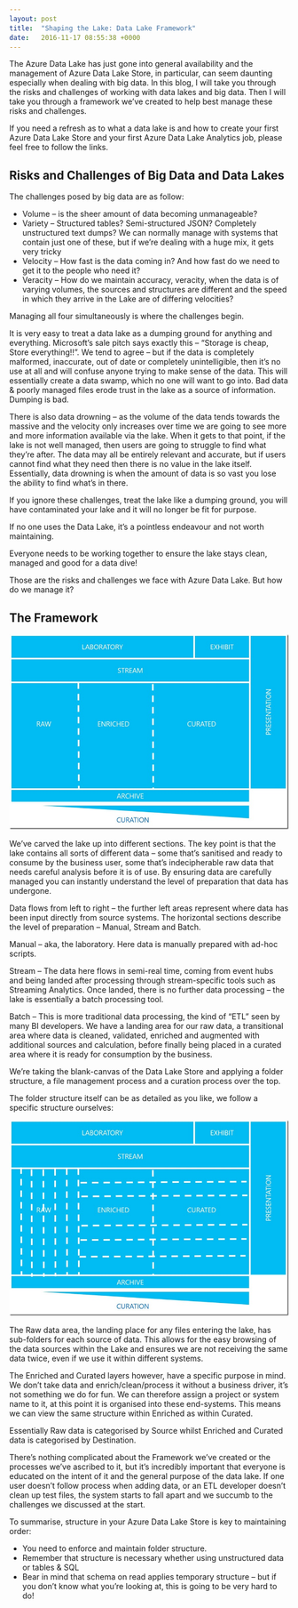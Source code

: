 ```yaml
---
layout: post
title:  "Shaping the Lake: Data Lake Framework"
date:   2016-11-17 08:55:38 +0000
---
```


The Azure Data Lake has just gone into general availability and the management of Azure Data Lake Store, in particular, can seem daunting especially when dealing with big data. In this blog, I will take you through the risks and challenges of working with data lakes and big data. Then I will take you through a framework we’ve created to help best manage these risks and challenges.

If you need a refresh as to what a data lake is and how to create your first Azure Data Lake Store and your first Azure Data Lake Analytics job, please feel free to follow the links.

## Risks and Challenges of Big Data and Data Lakes
The challenges posed by big data are as follow:

- Volume – is the sheer amount of data becoming unmanageable?
- Variety – Structured tables? Semi-structured JSON? Completely unstructured text dumps? We can normally manage with systems that contain just one of these, but if we’re dealing with a huge mix, it gets very tricky
- Velocity – How fast is the data coming in? And how fast do we need to get it to the people who need it?
- Veracity – How do we maintain accuracy, veracity, when the data is of varying volumes, the sources and structures are different and the speed in which they arrive in the Lake are of differing velocities?

Managing all four simultaneously is where the challenges begin.

It is very easy to treat a data lake as a dumping ground for anything and everything. Microsoft’s sale pitch says exactly this – “Storage is cheap, Store everything!!”. We tend to agree – but if the data is completely malformed, inaccurate, out of date or completely unintelligible, then it’s no use at all and will confuse anyone trying to make sense of the data. This will essentially create a data swamp, which no one will want to go into. Bad data & poorly managed files erode trust in the lake as a source of information. Dumping is bad.

There is also data drowning – as the volume of the data tends towards the massive and the velocity only increases over time we are going to see more and more information available via the lake. When it gets to that point, if the lake is not well managed, then users are going to struggle to find what they’re after. The data may all be entirely relevant and accurate, but if users cannot find what they need then there is no value in the lake itself. Essentially, data drowning is when the amount of data is so vast you lose the ability to find what’s in there.

If you ignore these challenges, treat the lake like a dumping ground, you will have contaminated your lake and it will no longer be fit for purpose.

If no one uses the Data Lake, it’s a pointless endeavour and not worth maintaining.

Everyone needs to be working together to ensure the lake stays clean, managed and good for a data dive!

Those are the risks and challenges we face with Azure Data Lake. But how do we manage it?

## The Framework

![Data Lake Framework](../_images/datalake_framework_1.jpg)

We’ve carved the lake up into different sections. The key point is that the lake contains all sorts of different data – some that’s sanitised and ready to consume by the business user, some that’s indecipherable raw data that needs careful analysis before it is of use. By ensuring data are carefully managed you can instantly understand the level of preparation that data has undergone.

Data flows from left to right – the further left areas represent where data has been input directly from source systems. The horizontal sections describe the level of preparation – Manual, Stream and Batch.

Manual – aka, the laboratory. Here data is manually prepared with ad-hoc scripts.

Stream – The data here flows in semi-real time, coming from event hubs and being landed after processing through stream-specific tools such as Streaming Analytics. Once landed, there is no further data processing – the lake is essentially a batch processing tool.

Batch – This is more traditional data processing, the kind of “ETL” seen by many BI developers. We have a landing area for our raw data, a transitional area where data is cleaned, validated, enriched and augmented with additional sources and calculation, before finally being placed in a curated area where it is ready for consumption by the business.

We’re taking the blank-canvas of the Data Lake Store and applying a folder structure, a file management process and a curation process over the top.

The folder structure itself can be as detailed as you like, we follow a specific structure ourselves:

![Data Lake Framework: Folder Structure](../_images/datalake_framework_2.jpg)

The Raw data area, the landing place for any files entering the lake, has sub-folders for each source of data. This allows for the easy browsing of the data sources within the Lake and ensures we are not receiving the same data twice, even if we use it within different systems.

The Enriched and Curated layers however, have a specific purpose in mind. We don’t take data and enrich/clean/process it without a business driver, it’s not something we do for fun. We can therefore assign a project or system name to it, at this point it is organised into these end-systems. This means we can view the same structure within Enriched as within Curated.

Essentially Raw data is categorised by Source whilst Enriched and Curated data is categorised by Destination.

There’s nothing complicated about the Framework we’ve created or the processes we’ve ascribed to it, but it’s incredibly important that everyone is educated on the intent of it and the general purpose of the data lake. If one user doesn’t follow process when adding data, or an ETL developer doesn’t clean up test files, the system starts to fall apart and we succumb to the challenges we discussed at the start.

To summarise, structure in your Azure Data Lake Store is key to maintaining order:

- You need to enforce and maintain folder structure.
- Remember that structure is necessary whether using unstructured data or tables & SQL
- Bear in mind that schema on read applies temporary structure – but if you don’t know what you’re looking at, this is going to be very hard to do!
